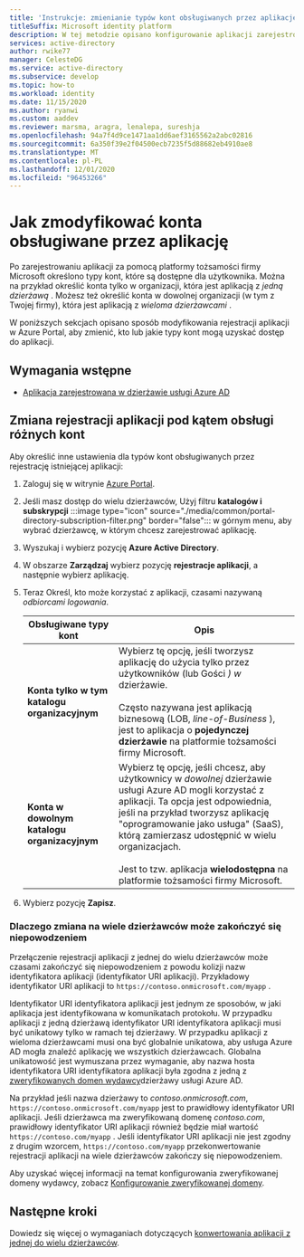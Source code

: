 ```yaml
---
title: 'Instrukcje: zmienianie typów kont obsługiwanych przez aplikację | Azure'
titleSuffix: Microsoft identity platform
description: W tej metodzie opisano konfigurowanie aplikacji zarejestrowanej za pomocą platformy tożsamości firmy Microsoft w celu zmiany użytkownika lub konta, które mogą uzyskiwać dostęp do aplikacji.
services: active-directory
author: rwike77
manager: CelesteDG
ms.service: active-directory
ms.subservice: develop
ms.topic: how-to
ms.workload: identity
ms.date: 11/15/2020
ms.author: ryanwi
ms.custom: aaddev
ms.reviewer: marsma, aragra, lenalepa, sureshja
ms.openlocfilehash: 94a7f4d9ce1471aa1dd6aef3165562a2abc02816
ms.sourcegitcommit: 6a350f39e2f04500ecb7235f5d88682eb4910ae8
ms.translationtype: MT
ms.contentlocale: pl-PL
ms.lasthandoff: 12/01/2020
ms.locfileid: "96453266"
---
```

# <a name="how-to-modify-the-accounts-supported-by-an-application"></a>Jak zmodyfikować konta obsługiwane przez aplikację

Po zarejestrowaniu aplikacji za pomocą platformy tożsamości firmy Microsoft określono typy kont, które są dostępne dla użytkownika. Można na przykład określić konta tylko w organizacji, która jest aplikacją z *jedną dzierżawą* . Możesz też określić konta w dowolnej organizacji (w tym z Twojej firmy), która jest aplikacją z *wieloma dzierżawcami* .

W poniższych sekcjach opisano sposób modyfikowania rejestracji aplikacji w Azure Portal, aby zmienić, kto lub jakie typy kont mogą uzyskać dostęp do aplikacji.

## <a name="prerequisites"></a>Wymagania wstępne

* [Aplikacja zarejestrowana w dzierżawie usługi Azure AD](quickstart-register-app.md)

## <a name="change-the-application-registration-to-support-different-accounts"></a>Zmiana rejestracji aplikacji pod kątem obsługi różnych kont

Aby określić inne ustawienia dla typów kont obsługiwanych przez rejestrację istniejącej aplikacji:

1. Zaloguj się w witrynie [Azure Portal](https://portal.azure.com).
1. Jeśli masz dostęp do wielu dzierżawców, Użyj filtru **katalogów i subskrypcji** :::image type="icon" source="./media/common/portal-directory-subscription-filter.png" border="false"::: w górnym menu, aby wybrać dzierżawcę, w którym chcesz zarejestrować aplikację.
1. Wyszukaj i wybierz pozycję **Azure Active Directory**.
1. W obszarze **Zarządzaj** wybierz pozycję **rejestracje aplikacji**, a następnie wybierz aplikację.
1. Teraz Określ, kto może korzystać z aplikacji, czasami nazywaną *odbiorcami logowania*.

    | Obsługiwane typy kont | Opis |
    |-------------------------|-------------|
    | **Konta tylko w tym katalogu organizacyjnym** | Wybierz tę opcję, jeśli tworzysz aplikację do użycia tylko przez użytkowników (lub Gości *) w* dzierżawie.<br><br>Często nazywana jest aplikacją biznesową (LOB, *line-of-Business* ), jest to aplikacja o **pojedynczej dzierżawie** na platformie tożsamości firmy Microsoft. |
    | **Konta w dowolnym katalogu organizacyjnym** | Wybierz tę opcję, jeśli chcesz, aby użytkownicy w *dowolnej* dzierżawie usługi Azure AD mogli korzystać z aplikacji. Ta opcja jest odpowiednia, jeśli na przykład tworzysz aplikację "oprogramowanie jako usługa" (SaaS), którą zamierzasz udostępnić w wielu organizacjach.<br><br>Jest to tzw. aplikacja **wielodostępna** na platformie tożsamości firmy Microsoft. |
1. Wybierz pozycję **Zapisz**.

### <a name="why-changing-to-multi-tenant-can-fail"></a>Dlaczego zmiana na wiele dzierżawców może zakończyć się niepowodzeniem

Przełączenie rejestracji aplikacji z jednej do wielu dzierżawców może czasami zakończyć się niepowodzeniem z powodu kolizji nazw identyfikatora aplikacji (identyfikator URI aplikacji). Przykładowy identyfikator URI aplikacji to `https://contoso.onmicrosoft.com/myapp` .

Identyfikator URI identyfikatora aplikacji jest jednym ze sposobów, w jaki aplikacja jest identyfikowana w komunikatach protokołu. W przypadku aplikacji z jedną dzierżawą identyfikator URI identyfikatora aplikacji musi być unikatowy tylko w ramach tej dzierżawy. W przypadku aplikacji z wieloma dzierżawcami musi ona być globalnie unikatowa, aby usługa Azure AD mogła znaleźć aplikację we wszystkich dzierżawcach. Globalna unikatowość jest wymuszana przez wymaganie, aby nazwa hosta identyfikatora URI identyfikatora aplikacji była zgodna z jedną z [zweryfikowanych domen wydawcy](howto-configure-publisher-domain.md)dzierżawy usługi Azure AD.

Na przykład jeśli nazwa dzierżawy to *contoso.onmicrosoft.com*, `https://contoso.onmicrosoft.com/myapp` jest to prawidłowy identyfikator URI aplikacji. Jeśli dzierżawca ma zweryfikowaną domenę *contoso.com*, prawidłowy identyfikator URI aplikacji również będzie miał wartość `https://contoso.com/myapp` . Jeśli identyfikator URI aplikacji nie jest zgodny z drugim wzorcem, `https://contoso.com/myapp` przekonwertowanie rejestracji aplikacji na wiele dzierżawców zakończy się niepowodzeniem.

Aby uzyskać więcej informacji na temat konfigurowania zweryfikowanej domeny wydawcy, zobacz [Konfigurowanie zweryfikowanej domeny](howto-configure-publisher-domain.md).

## <a name="next-steps"></a>Następne kroki

Dowiedz się więcej o wymaganiach dotyczących [konwertowania aplikacji z jednej do wielu dzierżawców](howto-convert-app-to-be-multi-tenant.md).
